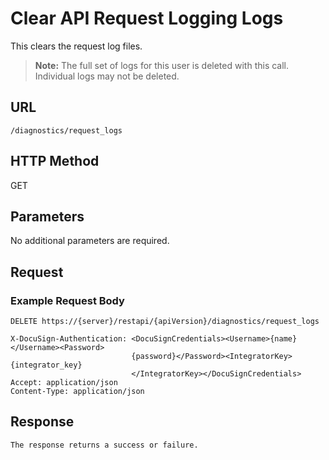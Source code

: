 # Clear API Request Logging Logs

This clears the request log files.

>**Note:** The full set of logs for this user is deleted with this call. Individual logs may not be deleted.

## URL

    /diagnostics/request_logs

## HTTP Method

   GET

## Parameters

No additional parameters are required.

## Request

### Example Request Body

    DELETE https://{server}/restapi/{apiVersion}/diagnostics/request_logs
    
    X-DocuSign-Authentication: <DocuSignCredentials><Username>{name}</Username><Password>
                               {password}</Password><IntegratorKey>{integrator_key}
                               </IntegratorKey></DocuSignCredentials>
    Accept: application/json
    Content-Type: application/json

## Response
 
    The response returns a success or failure.
